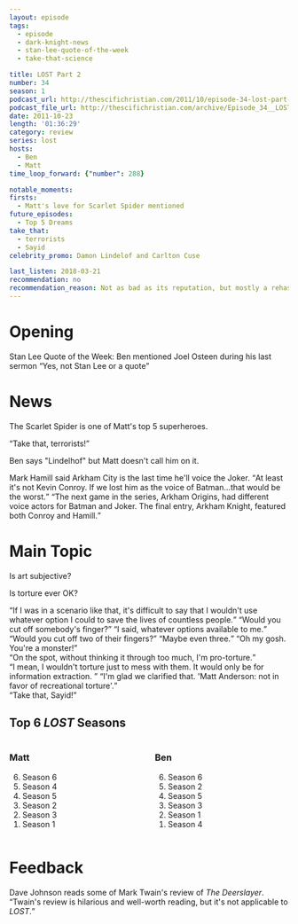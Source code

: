 ```yaml
---
layout: episode
tags:
  - episode
  - dark-knight-news
  - stan-lee-quote-of-the-week
  - take-that-science

title: LOST Part 2
number: 34
season: 1
podcast_url: http://thescifichristian.com/2011/10/episode-34-lost-part-2/
podcast_file_url: http://thescifichristian.com/archive/Episode_34__LOST_Part_2.mp3
date: 2011-10-23
length: '01:36:29'
category: review
series: lost
hosts:
  - Ben
  - Matt
time_loop_forward: {"number": 288}

notable_moments:
firsts: 
  - Matt's love for Scarlet Spider mentioned
future_episodes: 
  - Top 5 Dreams
take_that:
  - terrorists
  - Sayid
celebrity_promo: Damon Lindelof and Carlton Cuse 

last_listen: 2018-03-21
recommendation: no
recommendation_reason: Not as bad as its reputation, but mostly a rehash of previous topics like if "greatest show ever" is objective or subjective.
---
```

# Opening
Stan Lee Quote of the Week: Ben mentioned Joel Osteen during his last sermon <q class="archivist inline">Yes, not Stan Lee or a quote</q> 



# News
The Scarlet Spider is one of Matt's top 5 superheroes.

<div class="quote">
  <q class="ben">Take that, terrorists!</q>
</div> 

Ben says "Lindelhof" but Matt doesn't call him on it.

<div class="quote">
  <span class="quote-context is-size-6">Mark Hamill said Arkham City is the last time he'll voice the Joker.</span>
  <q class="matt">At least it's not Kevin Conroy. If we lost him as the voice of Batman...that would be the worst.</q>
  <q class="archivist inline">The next game in the series, Arkham Origins, had different voice actors for Batman and Joker. The final entry, Arkham Knight, featured both Conroy and Hamill.</q>
</div>



# Main Topic
Is art subjective? 

Is torture ever OK?

<div class="quote">
  <q class="ben">If I was in a scenario like that, it's difficult to say that I wouldn't use whatever option I could to save the lives of countless people.</q>
  <q class="matt">Would you cut off somebody's finger?</q>
  <q class="ben">I said, whatever options available to me.</q>
  <q class="matt">Would you cut off two of their fingers?</q>
  <q class="ben">Maybe even three.</q>
  <q class="matt">Oh my gosh. You're a monster!</q>
</div> 

<div class="quote">
  <q class="matt">On the spot, without thinking it through too much, I'm pro-torture.</q>
</div>

<div class="quote">
  <q class="matt">I mean, I wouldn't torture just to mess with them. It would only be for information extraction. </q>
  <q class="ben">I'm glad we clarified that. 'Matt Anderson: not in favor of recreational torture'.</q>
</div> 
                     
<div class="quote">
  <q class="ben">Take that, Sayid!</q>
</div> 
      
<div class="top-five">
  <h2 class="has-text-centered">Top 6 <i class="work-title">LOST</i> Seasons</h2>
  <div class="columns">
    <div class="column matt">
      <h3>Matt</h3>
      <ol reversed>
        <li>Season 6
        <li>Season 4
        <li>Season 5
        <li>Season 2
        <li>Season 3
        <li>Season 1
      </ol>
    </div>
    <div class="column ben">
      <h3>Ben</h3>
      <ol reversed>
        <li>Season 6
        <li>Season 2
        <li>Season 5
        <li>Season 3
        <li>Season 1
        <li>Season 4
      </ol>
    </div>
  </div>
</div>



# Feedback
Dave Johnson reads some of Mark Twain's review of <i class="work-title">The Deerslayer</i>. <q class="archivist">Twain's review is hilarious and well-worth reading, but it's not applicable to <i class="work-title">LOST</i>.</q>